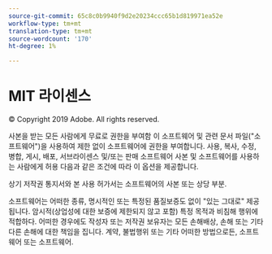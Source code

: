 ```yaml
---
source-git-commit: 65c8c0b9940f9d2e20234ccc65b1d819971ea52e
workflow-type: tm+mt
translation-type: tm+mt
source-wordcount: '170'
ht-degree: 1%

---
```

# MIT 라이센스

© Copyright 2019 Adobe. All rights reserved.

사본을 받는 모든 사람에게 무료로 권한을 부여함
이 소프트웨어 및 관련 문서 파일(&quot;소프트웨어&quot;)을 사용하여
제한 없이 소프트웨어에 권한을 부여합니다.
사용, 복사, 수정, 병합, 게시, 배포, 서브라이센스 및/또는 판매
소프트웨어 사본 및 소프트웨어를 사용하는 사람에게 허용
다음과 같은 조건에 따라 이 옵션을 제공합니다.

상기 저작권 통지서와 본 사용 허가서는
소프트웨어의 사본 또는 상당 부분.

소프트웨어는 어떠한 종류, 명시적인 또는 특정된 품질보증도 없이 &quot;있는 그대로&quot; 제공됩니다.
암시적(상업성에 대한 보증에 제한되지 않고 포함)
특정 목적과 비침해 행위에 적합하다. 어떠한 경우에도
작성자 또는 저작권 보유자는 모든 손해배상, 손해 또는 기타 다른 손해에 대한 책임을 집니다.
계약, 불법행위 또는 기타 어떠한 방법으로든,
소프트웨어 또는
소프트웨어.
